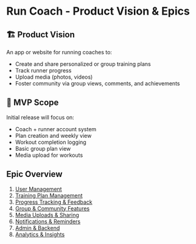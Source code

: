 # Run Coach - Product Vision & Epics

## 🏗️ Product Vision
An app or website for running coaches to:
- Create and share personalized or group training plans
- Track runner progress
- Upload media (photos, videos)
- Foster community via group views, comments, and achievements

## 🎯 MVP Scope
Initial release will focus on:
- Coach + runner account system
- Plan creation and weekly view
- Workout completion logging
- Basic group plan view
- Media upload for workouts

## Epic Overview
1. [User Management](./EPIC-1-User-Management.md)
2. [Training Plan Management](./EPIC-2-Training-Plan-Management.md)
3. [Progress Tracking & Feedback](./EPIC-3-Progress-Tracking.md)
4. [Group & Community Features](./EPIC-4-Group-Community.md)
5. [Media Uploads & Sharing](./EPIC-5-Media-Uploads.md)
6. [Notifications & Reminders](./EPIC-6-Notifications.md)
7. [Admin & Backend](./EPIC-7-Admin-Backend.md)
8. [Analytics & Insights](./EPIC-8-Analytics.md)
